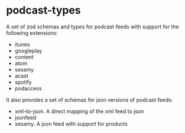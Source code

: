 # podcast-types

A set of zod schemas and types for podcast feeds with support for the following extensions:

- itunes
- googleplay
- content
- atom
- sesamy
- acast
- spotify
- podaccess

It also provides a set of schemas for json versions of podcast feeds:

- xml-to-json. A direct mapping of the xml feed to json
- jsonfeed
- sesamy. A json feed with support for products
